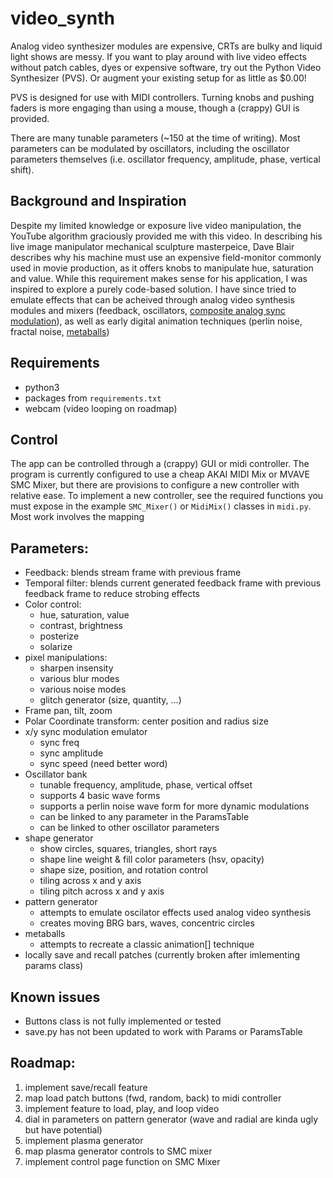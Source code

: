 # video_synth

Analog video synthesizer modules are expensive, CRTs are bulky and liquid light shows are messy. If you want to play around with live video effects without patch cables, dyes or expensive software, try out the Python Video Synthesizer (PVS).  Or augment your existing setup for as little as $0.00!

PVS is designed for use with MIDI controllers. Turning knobs and pushing faders is more engaging than using a mouse, though a (crappy) GUI is provided. 

There are many tunable parameters (~150 at the time of writing). Most parameters can be modulated by oscillators, including the oscillator parameters themselves (i.e. oscillator frequency, amplitude, phase, vertical shift).

## Background and Inspiration
Despite my limited knowledge or exposure live video manipulation, the YouTube algorithm graciously provided me with this video. In describing his live image manipulator mechanical sculpture masterpeice, Dave Blair describes why his machine must use an expensive field-monitor commonly used in movie production, as it offers knobs to manipulate hue, saturation and value. While this requirement makes sense for his application, I was inspired to explore a purely code-based solution. I have since tried to emulate effects that can be acheived through analog video synthesis modules and mixers (feedback, oscillators, [composite analog sync modulation](https://www.youtube.com/watch?v=YlLN_H3Z8Gc)), as well as early digital animation techniques (perlin noise, fractal noise, [metaballs](https://steve.hollasch.net/cgindex/misc/metaballs.html))

## Requirements
- python3
- packages from ```requirements.txt```
- webcam (video looping on roadmap)

## Control
The app can be controlled through a (crappy) GUI or midi controller. The program is currently configured to use a cheap AKAI MIDI Mix or MVAVE SMC Mixer, but there are provisions to configure a new controller with relative ease. To implement a new controller, see the required functions you must expose in the example ```SMC_Mixer()``` or ```MidiMix()``` classes in ```midi.py```. Most work involves the mapping 

## Parameters:
- Feedback: blends stream frame with previous frame
- Temporal filter: blends current generated feedback frame with previous feedback frame to reduce strobing effects
- Color control:
    - hue, saturation, value
    - contrast, brightness
    - posterize
    - solarize
- pixel manipulations:
    - sharpen insensity
    - various blur modes
    - various noise modes
    - glitch generator (size, quantity, ...)
- Frame pan, tilt, zoom
- Polar Coordinate transform: center position and radius size
- x/y sync modulation emulator
    - sync freq
    - sync amplitude
    - sync speed (need better word)
- Oscillator bank
    - tunable frequency, amplitude, phase, vertical offset
    - supports 4 basic wave forms
    - supports a perlin noise wave form for more dynamic modulations
    - can be linked to any parameter in the ParamsTable
    - can be linked to other oscillator parameters
- shape generator
    - show circles, squares, triangles, short rays 
    - shape line weight & fill color parameters (hsv, opacity)
    - shape size, position, and rotation control
    - tiling across x and y axis
    - tiling pitch across x and y axis
- pattern generator
    - attempts to emulate oscilator effects used analog video synthesis 
    - creates moving BRG bars, waves, concentric circles
- metaballs
    - attempts to recreate a classic animation[] technique
- locally save and recall patches (currently broken after imlementing params class)

## Known issues
- Buttons class is not fully implemented or tested
- save.py has not been updated to work with Params or ParamsTable

## Roadmap:
1. implement save/recall feature
2. map load patch buttons (fwd, random, back) to midi controller 
3. implement feature to load, play, and loop video
4. dial in parameters on pattern generator (wave and radial are kinda ugly but have potential)
5. implement plasma generator
6. map plasma generator controls to SMC mixer
7. implement control page function on SMC Mixer

